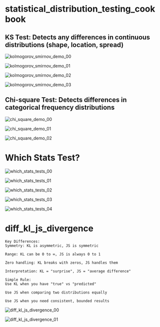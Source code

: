 # statistical_distribution_testing_cookbook

## KS Test: Detects any differences in continuous distributions (shape, location, spread)

![kolmogorov_smirnov_demo_00](kolmogorov_smirnov_demo_00.png)

![kolmogorov_smirnov_demo_01](kolmogorov_smirnov_demo_01.png)

![kolmogorov_smirnov_demo_02](kolmogorov_smirnov_demo_02.png)

![kolmogorov_smirnov_demo_03](kolmogorov_smirnov_demo_03.png)

## Chi-square Test: Detects differences in categorical frequency distributions

![chi_square_demo_00](chi_square_demo_00.png)

![chi_square_demo_01](chi_square_demo_01.png)

![chi_square_demo_02](chi_square_demo_02.png)

# Which Stats Test?

![which_stats_tests_00](which_stats_tests_00.png)

![which_stats_tests_01](which_stats_tests_01.png)

![which_stats_tests_02](which_stats_tests_02.png)

![which_stats_tests_03](which_stats_tests_03.png)

![which_stats_tests_04](which_stats_tests_04.png)


# diff_kl_js_divergence

```
Key Differences:
Symmetry: KL is asymmetric, JS is symmetric

Range: KL can be 0 to ∞, JS is always 0 to 1

Zero handling: KL breaks with zeros, JS handles them

Interpretation: KL = "surprise", JS = "average difference"

Simple Rule:
Use KL when you have "true" vs "predicted"

Use JS when comparing two distributions equally

Use JS when you need consistent, bounded results
```

![diff_kl_js_divergence_00](diff_kl_js_divergence_00.png)

![diff_kl_js_divergence_01](diff_kl_js_divergence_01.png)

